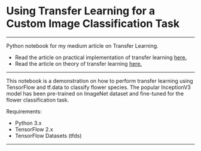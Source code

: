 # Using Transfer Learning for a Custom Image Classification Task 
---
Python notebook for my medium article on Transfer Learning.
- Read the article on practical implementation of transfer learning [here.](https://medium.com/@udaybeswal/transfer-learning-for-a-custom-image-classification-task-using-python-and-tensorflow-4702b66ac5aa)
- Read the article on theory of transfer learning [here.](https://medium.com/@udaybeswal/transfer-learning-leveraging-existing-knowledge-for-powerful-ai-17d297e32a2)

---
This notebook is a demonstration on how to perform transfer learning using TensorFlow and tf.data to classify flower species. The popular InceptionV3 model has been pre-trained on ImageNet dataset and fine-tuned for the flower classification task.

Requirements:

- Python 3.x
- TensorFlow 2.x
- TensorFlow Datasets (tfds)

---
